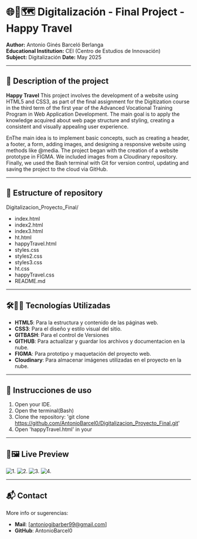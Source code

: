 # 🌐🏰🗺️ Digitalización - Final Project - Happy Travel

**Author:** Antonio Ginés Barceló Berlanga  
**Educational Institution:** CEI (Centro de Estudios de Innovación)  
**Subject:** Digitalización 
**Date:** May 2025

---

## 📌 Description of the project

**Happy Travel** This project involves the development of a website using HTML5 and CSS3, as part of the final assignment for the Digitization course in the third term of the first year of the Advanced Vocational Training Program in Web Application Development. The main goal is to apply the knowledge acquired about web page structure and styling, creating a consistent and visually appealing user experience.

EnThe main idea is to implement basic concepts, such as creating a header, a footer, a form, adding images, and designing a responsive website using methods like @media. The project began with the creation of a website prototype in FIGMA. We included images from a Cloudinary repository. Finally, we used the Bash terminal with Git for version control, updating and saving the project to the cloud via GitHub.

---

## 📁 Estructure of repository

Digitalizacion_Proyecto_Final/
- index.html
- index2.html
- index3.html
- ht.html
- happyTravel.html
- styles.css
- styles2.css
- styles3.css
- ht.css
- happyTravel.css
- README.md

---

## 🛠️👩‍💻 Tecnologías Utilizadas

- **HTML5**: Para la estructura y contenido de las páginas web.
- **CSS3**: Para el diseño y estilo visual del sitio.
- **GITBASH**: Para el control de Versiones
- **GITHUB**: Para actualizar y guardar los archivos y documentacion en la nube.
- **FIGMA**: Para prototipo y maquetación del proyecto web.
- **Cloudinary**: Para almacenar imágenes utilizadas en el proyecto en la nube.

---

## 🚀 Instrucciones de uso

1. Open your IDE.
2. Open the terminal(Bash)
3. Clone the repository:
   'git clone https://github.com/AntonioBarcel0/Digitalizacion_Proyecto_Final.git'
4. Open 'happyTravel.html' in your

---

## 👀🖼️ Live Preview

![1.](https://res.cloudinary.com/duw8e1ydz/image/upload/v1747591677/Captura_de_pantalla_2025-05-18_a_las_19.41.47_l6vxul.png)
![2.](https://res.cloudinary.com/duw8e1ydz/image/upload/v1747591677/Captura_de_pantalla_2025-05-18_a_las_19.42.10_pkbvhg.png)
![3.](https://res.cloudinary.com/duw8e1ydz/image/upload/v1747591677/Captura_de_pantalla_2025-05-18_a_las_19.42.37_ez0oo7.png)
![4.](https://res.cloudinary.com/duw8e1ydz/image/upload/v1747591677/Captura_de_pantalla_2025-05-18_a_las_19.42.58_frhzml.png)

---

## 📬 Contact
 
More info or sugerencias: 
- **Mail**: [antoniogibarber99@gmail.com]
- **GitHub**: AntonioBarcel0
  
